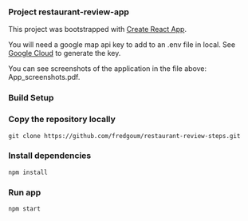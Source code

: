 ### Project restaurant-review-app

This project was bootstrapped with [Create React App](https://github.com/facebook/create-react-app).

You will need a google map api key to add to an .env file in local.
See [Google Cloud](https://cloud.google.com/maps-platform/?hl=fr) to generate the key.

You can see screenshots of the application in the file above: App_screenshots.pdf.

### Build Setup

### Copy the repository locally

`git clone https://github.com/fredgoum/restaurant-review-steps.git`

### Install dependencies

`npm install`

### Run app

`npm start`
